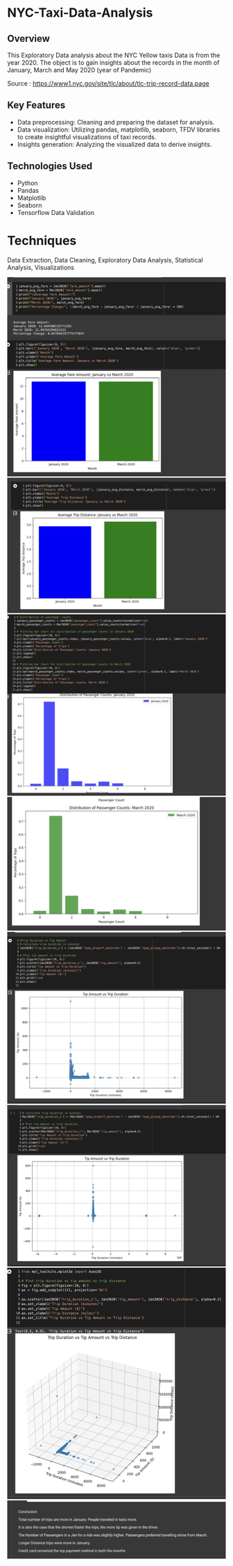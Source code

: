 # NYC-Taxi-Data-Analysis



## Overview
This Exploratory Data analysis about the NYC Yellow taxis Data is from the year 2020. The object is to gain insights about the records in the month of January, March and May 2020 (year of Pandemic)

Source : https://www1.nyc.gov/site/tlc/about/tlc-trip-record-data.page

## Key Features

- Data preprocessing: Cleaning and preparing the dataset for analysis.
- Data visualization: Utilizing pandas, matplotlib, seaborn, TFDV libraries to create insightful visualizations of taxi records.
- Insights generation: Analyzing the visualized data to derive insights. 


## Technologies Used

- Python
- Pandas
- Matplotlib
- Seaborn
- Tensorflow Data Validation

# Techniques

Data Extraction, Data Cleaning, Exploratory Data Analysis, Statistical Analysis, Visualizations

![Average Fare Amount Jan vs March 20202](/images/Average_Fare_Amount_Jan_vs_March_2020.png)
![Average Trip Distance](/images/Average_Trip_Distance.png)
![Passenger Counts in Jan 2020](/images/Passenger_counts_in_Jan_2020.png)
![Passenger Counts in March 2020](/images/Passenger_counts_in_March.png)
![Tip Amount vs Trip Duration in January](/images/Tip_Amount_vs_Trip_Duration_in_january.png)
![Tip Amount vs Trip Duration in March](images/Tip_Amount_vs_Trip_Duration_in_March.png)
![Trip Duration vs Trip Amount vs Trip Distance](images/Trip_Duration_vs_Trip_Amount_vs_Trip_Distance.png)
![Conclusion](images/Conclusion.png)